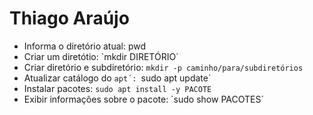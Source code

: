 # Thiago Araújo

- Informa o diretório atual: pwd
- Criar um diretótio: `mkdir DIRETÓRIO´
- Criar diretório e subdiretório: `mkdir -p caminho/para/subdiretórios`
- Atualizar catálogo do `apt´: `sudo apt update`
- Instalar pacotes: `sudo apt install -y PACOTE`
- Exibir informações sobre o pacote: `sudo show PACOTES´
